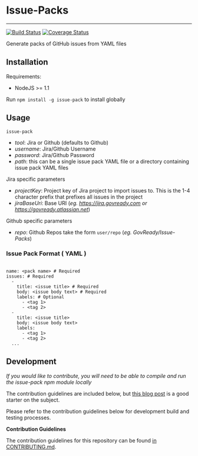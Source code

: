 # Issue-Packs
* * *

[![Build Status](https://travis-ci.org/GovReady/Issue-Packs.svg?branch=master)](https://travis-ci.org/GovReady/Issue-Packs)  [![Coverage Status](https://coveralls.io/repos/github/GovReady/Issue-Packs/badge.svg?branch=master)](https://coveralls.io/github/GovReady/Issue-Packs?branch=master)

Generate packs of GitHub issues from YAML files

## Installation

Requirements:

* NodeJS >= 1.1

Run `npm install -g issue-pack` to install globally

## Usage

`issue-pack`

  * _tool_: Jira or Github (defaults to Github)
  * _username_: Jira/Github Username
  * _password_: Jira/Github Password
  * _path_: this can be a single issue pack YAML file or a directory containing issue pack YAML files
  
  Jira specific parameters
  * _projectKey_: Project key of Jira project to import issues to. This is the 1-4 character prefix that prefixes all issues in the project
  * _jiraBaseUri_: Base URI (_eg. https://jira.govready.com or https://govready.atlassian.net_)
  
  Github specific parameters
  * _repo_: Github Repos take the form `user/repo` (_eg. GovReady/Issue-Packs_)

### Issue Pack Format ( YAML )

```

name: <pack name> # Required
issues: # Required
  -
    title: <issue title> # Required
    body: <issue body text> # Required
    labels: # Optional
      - <tag 1>
      - <tag 2>
  -
    title: <issue title>
    body: <issue body text>
    labels:
      - <tag 1>
      - <tag 2>
  ...

```

## Development

_If you would like to contribute, you will need to be able to compile and run the issue-pack npm module locally_

The contribution guidelines are included below, but [this blog post](http://javascriptplayground.com/blog/2015/03/node-command-line-tool/) is a good starter on the subject.

Please refer to the contribution guidelines below for development build and testing processes.

**Contribution Guidelines**

The contribution guidelines for this repository can be found [in CONTRIBUTING.md](https://github.com/GovReady/Issue-Packs/blob/master/CONTRIBUTING.md).
